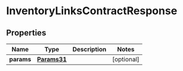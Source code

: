 
# InventoryLinksContractResponse

## Properties
Name | Type | Description | Notes
------------ | ------------- | ------------- | -------------
**params** | [**Params31**](Params31.md) |  |  [optional]




